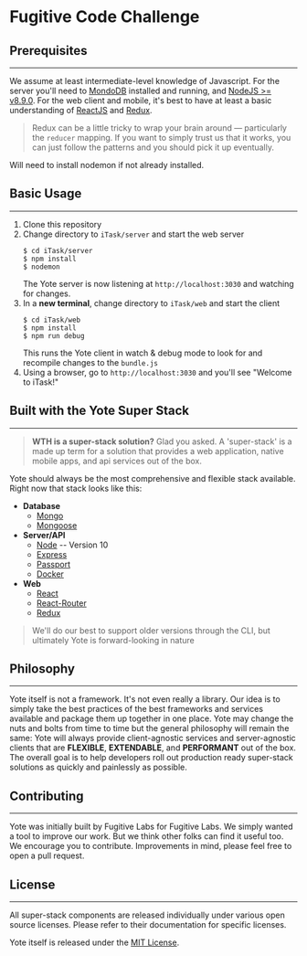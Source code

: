 # Fugitive Code Challenge 

## Prerequisites
****

We assume at least intermediate-level knowledge of Javascript. For the server you'll need to [MondoDB](https://docs.mongodb.com/master/tutorial/install-mongodb-on-os-x/?_ga=1.204328082.326616756.1489430903) installed and running, and [NodeJS >= v8.9.0](https://nodejs.org/en/). For the web client and mobile, it's best to have at least a basic understanding of [ReactJS](https://reactjs.com/) and [Redux](https://redux.js.org/).  
> Redux can be a little tricky to wrap your brain around &mdash; particularly the `reducer` mapping. If you want to simply trust us that it works, you can just follow the patterns and you should pick it up eventually.  

Will need to install nodemon if not already installed. 

## Basic Usage
****
1. Clone this repository
1. Change directory to `iTask/server` and start the web server
    ```
    $ cd iTask/server
    $ npm install
    $ nodemon
    ```    
    The Yote server is now listening at `http://localhost:3030` and watching for changes.   
1. In a **new terminal**, change directory to `iTask/web` and start the client
    ```
    $ cd iTask/web
    $ npm install 
    $ npm run debug
    ```
    This runs the Yote client in watch & debug mode to look for and recompile changes to the `bundle.js`
1. Using a browser, go to `http://localhost:3030` and you'll see "Welcome to iTask!"



## Built with the Yote Super Stack
****  

> **WTH is a super-stack solution?**  Glad you asked.  A 'super-stack' is a made up term for a solution that provides a web application, native mobile apps, and api services out of the box.

Yote should always be the most comprehensive and flexible stack available. Right now that stack looks like this:

- **Database**
  * [Mongo](http://www.mongodb.org/)
  * [Mongoose](http://mongoosejs.com/)
- **Server/API**
  * [Node](https://nodejs.org/) -- Version 10
  * [Express](http://expressjs.com/)
  * [Passport](http://passportjs.org/)
  * [Docker](https://www.docker.com/)
- **Web**
  * [React](https://reactjs.com/)
  * [React-Router](https://reacttraining.com/react-router/)
  * [Redux](https://redux.js.org/)


> We'll do our best to support older versions through the CLI, but ultimately Yote is forward-looking in nature



## Philosophy
****

Yote itself is not a framework. It's not even really a library. Our idea is to simply take the best practices of the best frameworks and services available and package them up together in one place. Yote may change the nuts and bolts from time to time but the general philosophy will remain the same: Yote will always provide client-agnostic services and server-agnostic clients that are **FLEXIBLE**, **EXTENDABLE**, and **PERFORMANT** out of the box.  The overall goal is to help developers roll out production ready super-stack solutions as quickly and painlessly as possible.  






## Contributing
****

Yote was initially built by Fugitive Labs for Fugitive Labs. We simply wanted a tool to improve our work. But we think other folks can find it useful too.  We encourage you to contribute. Improvements in mind, please feel free to open a pull request.


## License
****

All super-stack components are released individually under various open source licenses.  Please refer to their documentation for specific licenses.

Yote itself is released under the [MIT License](http://www.opensource.org/licenses/MIT).
